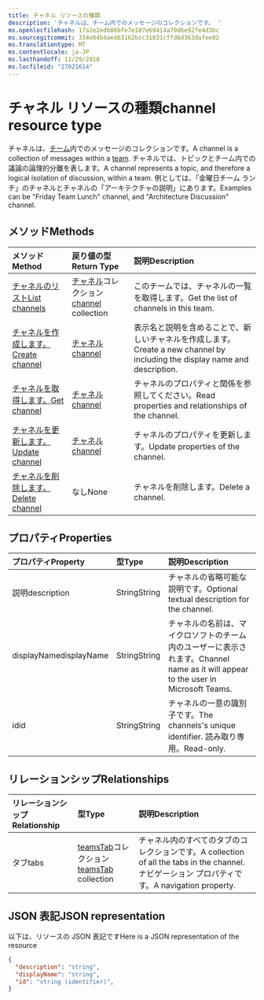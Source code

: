 ```yaml
---
title: チャネル リソースの種類
description: 'チャネルは、チーム内でのメッセージのコレクションです。 '
ms.openlocfilehash: 17a2e2edb86bfe7e107e69414a70dbe92fe4d3bc
ms.sourcegitcommit: 334e84b4aed63162bcc31831cffd6d363dafee02
ms.translationtype: MT
ms.contentlocale: ja-JP
ms.lasthandoff: 11/29/2018
ms.locfileid: "27021614"
---
```

# <a name="channel-resource-type"></a><span data-ttu-id="71ee9-103">チャネル リソースの種類</span><span class="sxs-lookup"><span data-stu-id="71ee9-103">channel resource type</span></span>



<span data-ttu-id="71ee9-104">チャネルは、[チーム](../resources/team.md)内でのメッセージのコレクションです。</span><span class="sxs-lookup"><span data-stu-id="71ee9-104">A channel is a collection of messages within a [team](../resources/team.md).</span></span> <span data-ttu-id="71ee9-105">チャネルでは、トピックとチーム内での議論の論理的分離を表します。</span><span class="sxs-lookup"><span data-stu-id="71ee9-105">A channel represents a topic, and therefore a logical isolation of discussion, within a team.</span></span> <span data-ttu-id="71ee9-106">例としては、「金曜日チーム ランチ」のチャネルとチャネルの「アーキテクチャの説明」にあります。</span><span class="sxs-lookup"><span data-stu-id="71ee9-106">Examples can be "Friday Team Lunch" channel, and "Architecture Discussion" channel.</span></span>


## <a name="methods"></a><span data-ttu-id="71ee9-107">メソッド</span><span class="sxs-lookup"><span data-stu-id="71ee9-107">Methods</span></span>

| <span data-ttu-id="71ee9-108">メソッド</span><span class="sxs-lookup"><span data-stu-id="71ee9-108">Method</span></span>       | <span data-ttu-id="71ee9-109">戻り値の型</span><span class="sxs-lookup"><span data-stu-id="71ee9-109">Return Type</span></span>  |<span data-ttu-id="71ee9-110">説明</span><span class="sxs-lookup"><span data-stu-id="71ee9-110">Description</span></span>|
|:---------------|:--------|:----------|
|[<span data-ttu-id="71ee9-111">チャネルのリスト</span><span class="sxs-lookup"><span data-stu-id="71ee9-111">List channels</span></span>](../api/channel-list.md) | <span data-ttu-id="71ee9-112">[チャネル](channel.md)コレクション</span><span class="sxs-lookup"><span data-stu-id="71ee9-112">[channel](channel.md) collection</span></span> | <span data-ttu-id="71ee9-113">このチームでは、チャネルの一覧を取得します。</span><span class="sxs-lookup"><span data-stu-id="71ee9-113">Get the list of channels in this team.</span></span>|
|[<span data-ttu-id="71ee9-114">チャネルを作成します。</span><span class="sxs-lookup"><span data-stu-id="71ee9-114">Create channel</span></span>](../api/channel-post.md) | [<span data-ttu-id="71ee9-115">チャネル</span><span class="sxs-lookup"><span data-stu-id="71ee9-115">channel</span></span>](channel.md) | <span data-ttu-id="71ee9-116">表示名と説明を含めることで、新しいチャネルを作成します。</span><span class="sxs-lookup"><span data-stu-id="71ee9-116">Create a new channel by including the display name and description.</span></span>|
|[<span data-ttu-id="71ee9-117">チャネルを取得します。</span><span class="sxs-lookup"><span data-stu-id="71ee9-117">Get channel</span></span>](../api/channel-get.md) | [<span data-ttu-id="71ee9-118">チャネル</span><span class="sxs-lookup"><span data-stu-id="71ee9-118">channel</span></span>](channel.md) | <span data-ttu-id="71ee9-119">チャネルのプロパティと関係を参照してください。</span><span class="sxs-lookup"><span data-stu-id="71ee9-119">Read properties and relationships of the channel.</span></span>|
|[<span data-ttu-id="71ee9-120">チャネルを更新します。</span><span class="sxs-lookup"><span data-stu-id="71ee9-120">Update channel</span></span>](../api/channel-patch.md) | [<span data-ttu-id="71ee9-121">チャネル</span><span class="sxs-lookup"><span data-stu-id="71ee9-121">channel</span></span>](channel.md) | <span data-ttu-id="71ee9-122">チャネルのプロパティを更新します。</span><span class="sxs-lookup"><span data-stu-id="71ee9-122">Update properties of the channel.</span></span>|
|[<span data-ttu-id="71ee9-123">チャネルを削除します。</span><span class="sxs-lookup"><span data-stu-id="71ee9-123">Delete channel</span></span>](../api/channel-delete.md) | <span data-ttu-id="71ee9-124">なし</span><span class="sxs-lookup"><span data-stu-id="71ee9-124">None</span></span> | <span data-ttu-id="71ee9-125">チャネルを削除します。</span><span class="sxs-lookup"><span data-stu-id="71ee9-125">Delete a channel.</span></span>|

## <a name="properties"></a><span data-ttu-id="71ee9-126">プロパティ</span><span class="sxs-lookup"><span data-stu-id="71ee9-126">Properties</span></span>
| <span data-ttu-id="71ee9-127">プロパティ</span><span class="sxs-lookup"><span data-stu-id="71ee9-127">Property</span></span>     | <span data-ttu-id="71ee9-128">型</span><span class="sxs-lookup"><span data-stu-id="71ee9-128">Type</span></span>   |<span data-ttu-id="71ee9-129">説明</span><span class="sxs-lookup"><span data-stu-id="71ee9-129">Description</span></span>|
|:---------------|:--------|:----------|
|<span data-ttu-id="71ee9-130">説明</span><span class="sxs-lookup"><span data-stu-id="71ee9-130">description</span></span>|<span data-ttu-id="71ee9-131">String</span><span class="sxs-lookup"><span data-stu-id="71ee9-131">String</span></span>|<span data-ttu-id="71ee9-132">チャネルの省略可能な説明です。</span><span class="sxs-lookup"><span data-stu-id="71ee9-132">Optional textual description for the channel.</span></span>|
|<span data-ttu-id="71ee9-133">displayName</span><span class="sxs-lookup"><span data-stu-id="71ee9-133">displayName</span></span>|<span data-ttu-id="71ee9-134">String</span><span class="sxs-lookup"><span data-stu-id="71ee9-134">String</span></span>|<span data-ttu-id="71ee9-135">チャネルの名前は、マイクロソフトのチーム内のユーザーに表示されます。</span><span class="sxs-lookup"><span data-stu-id="71ee9-135">Channel name as it will appear to the user in Microsoft Teams.</span></span>|
|<span data-ttu-id="71ee9-136">id</span><span class="sxs-lookup"><span data-stu-id="71ee9-136">id</span></span>|<span data-ttu-id="71ee9-137">String</span><span class="sxs-lookup"><span data-stu-id="71ee9-137">String</span></span>|<span data-ttu-id="71ee9-138">チャネルの一意の識別子です。</span><span class="sxs-lookup"><span data-stu-id="71ee9-138">The channels's unique identifier.</span></span> <span data-ttu-id="71ee9-139">読み取り専用。</span><span class="sxs-lookup"><span data-stu-id="71ee9-139">Read-only.</span></span>|

## <a name="relationships"></a><span data-ttu-id="71ee9-140">リレーションシップ</span><span class="sxs-lookup"><span data-stu-id="71ee9-140">Relationships</span></span>
| <span data-ttu-id="71ee9-141">リレーションシップ</span><span class="sxs-lookup"><span data-stu-id="71ee9-141">Relationship</span></span> | <span data-ttu-id="71ee9-142">型</span><span class="sxs-lookup"><span data-stu-id="71ee9-142">Type</span></span>   |<span data-ttu-id="71ee9-143">説明</span><span class="sxs-lookup"><span data-stu-id="71ee9-143">Description</span></span>|
|:---------------|:--------|:----------|
|<span data-ttu-id="71ee9-144">タブ</span><span class="sxs-lookup"><span data-stu-id="71ee9-144">tabs</span></span>|<span data-ttu-id="71ee9-145">[teamsTab](../resources/teamstab.md)コレクション</span><span class="sxs-lookup"><span data-stu-id="71ee9-145">[teamsTab](../resources/teamstab.md) collection</span></span>|<span data-ttu-id="71ee9-146">チャネル内のすべてのタブのコレクションです。</span><span class="sxs-lookup"><span data-stu-id="71ee9-146">A collection of all the tabs in the channel.</span></span> <span data-ttu-id="71ee9-147">ナビゲーション プロパティです。</span><span class="sxs-lookup"><span data-stu-id="71ee9-147">A navigation property.</span></span>|


## <a name="json-representation"></a><span data-ttu-id="71ee9-148">JSON 表記</span><span class="sxs-lookup"><span data-stu-id="71ee9-148">JSON representation</span></span>

<span data-ttu-id="71ee9-149">以下は、リソースの JSON 表記です</span><span class="sxs-lookup"><span data-stu-id="71ee9-149">Here is a JSON representation of the resource</span></span>

<!-- {
  "blockType": "resource",
  "optionalProperties": [
    "chatthreads"
  ],
  "keyProperty": "id",
  "@odata.type": "microsoft.graph.channel"
}-->

```json
{
  "description": "string",
  "displayName": "string",
  "id": "string (identifier)",
}

```


<!-- uuid: 8fcb5dbc-d5aa-4681-8e31-b001d5168d79
2015-10-25 14:57:30 UTC -->
<!-- {
  "type": "#page.annotation",
  "description": "channel resource",
  "keywords": "",
  "section": "documentation",
  "tocPath": ""
}-->
